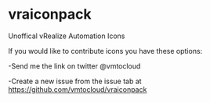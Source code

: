 # vraiconpack
Unoffical vRealize Automation Icons

If you would like to contribute icons you have these options:

-Send me the link on twitter @vmtocloud

-Create a new issue from the issue tab at https://github.com/vmtocloud/vraiconpack 

